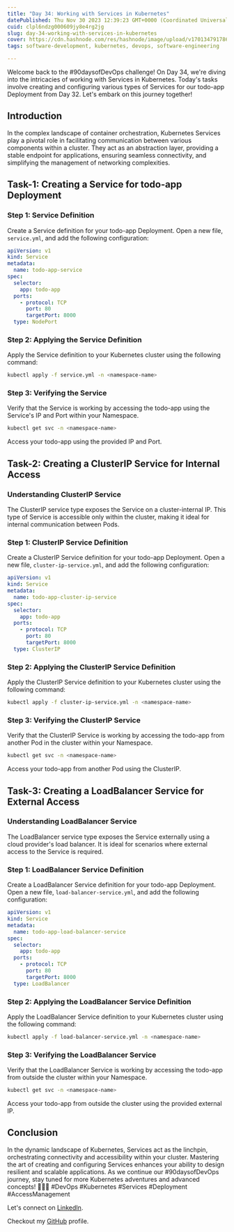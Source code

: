 ```yaml
---
title: "Day 34: Working with Services in Kubernetes"
datePublished: Thu Nov 30 2023 12:39:23 GMT+0000 (Coordinated Universal Time)
cuid: clpl6ndzg000609jy8e4rg2jg
slug: day-34-working-with-services-in-kubernetes
cover: https://cdn.hashnode.com/res/hashnode/image/upload/v1701347917864/e2e5ed70-ce45-4c3d-96e9-014bfb70aa40.png
tags: software-development, kubernetes, devops, software-engineering

---
```


Welcome back to the #90daysofDevOps challenge! On Day 34, we're diving into the intricacies of working with Services in Kubernetes. Today's tasks involve creating and configuring various types of Services for our todo-app Deployment from Day 32. Let's embark on this journey together!

## Introduction

In the complex landscape of container orchestration, Kubernetes Services play a pivotal role in facilitating communication between various components within a cluster. They act as an abstraction layer, providing a stable endpoint for applications, ensuring seamless connectivity, and simplifying the management of networking complexities.

## Task-1: Creating a Service for todo-app Deployment

### Step 1: Service Definition

Create a Service definition for your todo-app Deployment. Open a new file, `service.yml`, and add the following configuration:

```yaml
apiVersion: v1
kind: Service
metadata:
  name: todo-app-service
spec:
  selector:
    app: todo-app
  ports:
    - protocol: TCP
      port: 80
      targetPort: 8000
  type: NodePort
```

### Step 2: Applying the Service Definition

Apply the Service definition to your Kubernetes cluster using the following command:

```bash
kubectl apply -f service.yml -n <namespace-name>
```

### Step 3: Verifying the Service

Verify that the Service is working by accessing the todo-app using the Service's IP and Port within your Namespace.

```bash
kubectl get svc -n <namespace-name>
```

Access your todo-app using the provided IP and Port.

## Task-2: Creating a ClusterIP Service for Internal Access

### Understanding ClusterIP Service

The ClusterIP service type exposes the Service on a cluster-internal IP. This type of Service is accessible only within the cluster, making it ideal for internal communication between Pods.

### Step 1: ClusterIP Service Definition

Create a ClusterIP Service definition for your todo-app Deployment. Open a new file, `cluster-ip-service.yml`, and add the following configuration:

```yaml
apiVersion: v1
kind: Service
metadata:
  name: todo-app-cluster-ip-service
spec:
  selector:
    app: todo-app
  ports:
    - protocol: TCP
      port: 80
      targetPort: 8000
  type: ClusterIP
```

### Step 2: Applying the ClusterIP Service Definition

Apply the ClusterIP Service definition to your Kubernetes cluster using the following command:

```bash
kubectl apply -f cluster-ip-service.yml -n <namespace-name>
```

### Step 3: Verifying the ClusterIP Service

Verify that the ClusterIP Service is working by accessing the todo-app from another Pod in the cluster within your Namespace.

```bash
kubectl get svc -n <namespace-name>
```

Access your todo-app from another Pod using the ClusterIP.

## Task-3: Creating a LoadBalancer Service for External Access

### Understanding LoadBalancer Service

The LoadBalancer service type exposes the Service externally using a cloud provider's load balancer. It is ideal for scenarios where external access to the Service is required.

### Step 1: LoadBalancer Service Definition

Create a LoadBalancer Service definition for your todo-app Deployment. Open a new file, `load-balancer-service.yml`, and add the following configuration:

```yaml
apiVersion: v1
kind: Service
metadata:
  name: todo-app-load-balancer-service
spec:
  selector:
    app: todo-app
  ports:
    - protocol: TCP
      port: 80
      targetPort: 8000
  type: LoadBalancer
```

### Step 2: Applying the LoadBalancer Service Definition

Apply the LoadBalancer Service definition to your Kubernetes cluster using the following command:

```bash
kubectl apply -f load-balancer-service.yml -n <namespace-name>
```

### Step 3: Verifying the LoadBalancer Service

Verify that the LoadBalancer Service is working by accessing the todo-app from outside the cluster within your Namespace.

```bash
kubectl get svc -n <namespace-name>
```

Access your todo-app from outside the cluster using the provided external IP.

## Conclusion

In the dynamic landscape of Kubernetes, Services act as the linchpin, orchestrating connectivity and accessibility within your cluster. Mastering the art of creating and configuring Services enhances your ability to design resilient and scalable applications. As we continue our #90daysofDevOps journey, stay tuned for more Kubernetes adventures and advanced concepts! 🚀👩‍💻 #DevOps #Kubernetes #Services #Deployment #AccessManagement

Let's connect on [LinkedIn](https://www.linkedin.com/in/arjunmenon-devops/).

Checkout my [GitHub](https://github.com/ArjunMnn) profile.